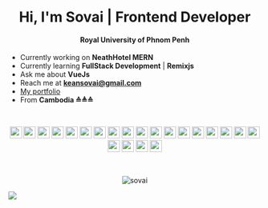 <h1 align="center">Hi, I'm Sovai | Frontend Developer </h1>
<h4 align="center">Royal University of Phnom Penh</h4>

- Currently working on **NeathHotel MERN**
- Currently learning **FullStack Development** | **Remixjs**
- Ask me about **VueJs**
- Reach me at [**keansovai@gmail.com**](mailto:keansovai@gmail.com)
- [My portfolio](https://sovai.dev)
- From **Cambodia ≙≜≙**

&nbsp;
<p align="center"> 
    <img src="https://cdn.jsdelivr.net/gh/devicons/devicon@latest/icons/vuejs/vuejs-original.svg" width="24" height="24"/>
    <img src="https://cdn.jsdelivr.net/gh/devicons/devicon@latest/icons/nuxtjs/nuxtjs-original.svg" width="24" height="24"/>    
    <img src="https://cdn.jsdelivr.net/gh/devicons/devicon@latest/icons/react/react-original.svg" width="24" height="24"/>
    <img src="https://cdn.jsdelivr.net/gh/devicons/devicon@latest/icons/nextjs/nextjs-original.svg" width="24" height="24"/>
    <img src="https://cdn.jsdelivr.net/gh/devicons/devicon@latest/icons/angular/angular-plain.svg" width="24" height="24"/>
    <img src="https://cdn.jsdelivr.net/gh/devicons/devicon@latest/icons/nodejs/nodejs-original.svg" width="24" height="24" />
    <img src="https://cdn.jsdelivr.net/gh/devicons/devicon@latest/icons/postman/postman-original.svg" width="24" height="24" />
    <img src="https://cdn.jsdelivr.net/gh/devicons/devicon@latest/icons/pnpm/pnpm-original.svg" width="24" height="24" />
    <img src="https://cdn.jsdelivr.net/gh/devicons/devicon@latest/icons/npm/npm-original-wordmark.svg" width="24" height="24" />
    <img src="https://cdn.jsdelivr.net/gh/devicons/devicon@latest/icons/vitejs/vitejs-original.svg" width="24" height="24" />
    <img src="https://cdn.jsdelivr.net/gh/devicons/devicon@latest/icons/playwright/playwright-original.svg" width="24" height="24"/>
    <img src="https://cdn.jsdelivr.net/gh/devicons/devicon@latest/icons/figma/figma-original.svg" width="24" height="24" />
    <img src="https://cdn.jsdelivr.net/gh/devicons/devicon@latest/icons/xd/xd-original.svg" width="24" height="24" />
    <img src="https://cdn.jsdelivr.net/gh/devicons/devicon@latest/icons/tailwindcss/tailwindcss-original.svg" width="24" height="24" />
    <img src="https://cdn.jsdelivr.net/gh/devicons/devicon@latest/icons/mongodb/mongodb-original-wordmark.svg" width="24" height="24" />
    <img src="https://cdn.jsdelivr.net/gh/devicons/devicon@latest/icons/amazonwebservices/amazonwebservices-original-wordmark.svg" width="24" height="24" />
    <img src="https://cdn.jsdelivr.net/gh/devicons/devicon@latest/icons/digitalocean/digitalocean-original.svg" width="24" height="24" />
    <img src="https://cdn.jsdelivr.net/gh/devicons/devicon@latest/icons/sentry/sentry-original.svg" width="24" height="24" />
    <img src="https://cdn.jsdelivr.net/gh/devicons/devicon@latest/icons/ionic/ionic-original.svg" width="24" height="24" />
    <img src="https://cdn.jsdelivr.net/gh/devicons/devicon@latest/icons/swiper/swiper-original.svg" width="24" height="24" />
    <img src="https://cdn.jsdelivr.net/gh/devicons/devicon@latest/icons/notion/notion-original.svg" width="24" height="24" />
    <img src="https://cdn.jsdelivr.net/gh/devicons/devicon@latest/icons/markdown/markdown-original.svg" width="24" height="24" />
</p>


&nbsp;

<div align="center">
    <img align="center" src="https://github-readme-stats.vercel.app/api?username=sovai&show_icons=true&theme=dark&locale=en" alt="sovai" />
</div>

![](https://komarev.com/ghpvc/?username=sovai)
